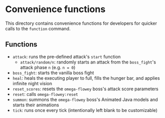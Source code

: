 # Convenience functions

This directory contains convenience functions for developers for quicker calls to the `function` command.

## Functions

- `attack`: runs the pre-defined attack's `start` function
  - `attack/random/n`: randomly starts an attack from the `boss_fight`'s attack phase `n` (e.g. `n = 0`)
- `boss_fight`: starts the vanilla boss fight
- `heal`: heals the executing player to full, fills the hunger bar, and applies infinite night vision
- `reset_scores`: resets the `omega-flowey` boss's attack score parameters
- `reset`: calls `omega-flowey:reset`
- `summon`: summons the `omega-flowey` boss's Animated Java models and starts their animations
- `tick`: runs once every tick (intentionally left blank to be customizable)
